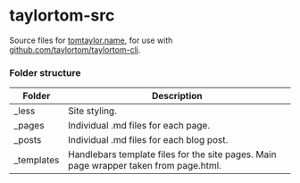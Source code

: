 # taylortom-src

Source files for [tomtaylor.name](http://tomtaylor.name), for use with [github.com/taylortom/taylortom-cli](https://github.com/taylortom/taylortom-cli).

### Folder structure

Folder     | Description
---------- | -----------
_less      | Site styling.
_pages     | Individual .md files for each page.
_posts     | Individual .md files for each blog post.
_templates | Handlebars template files for the site pages. Main page wrapper taken from page.html.
